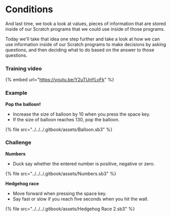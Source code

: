 # Conditions

And last time, we took a look at values, pieces of information that are stored inside of our Scratch programs that we could use inside of those programs.

Today we'll take that idea one step further and take a look at how we can use information inside of our Scratch programs to make decisions by asking questions, and then deciding what to do based on the answer to those questions.

### Training video

{% embed url="https://youtu.be/Y2uTUnYLvFk" %}

### Example

**Pop the balloon!**

* Increase the size of balloon by 10 when you press the space key.
* If the size of balloon reaches 130, pop the balloon.

{% file src="../../../.gitbook/assets/Balloon.sb3" %}

### Challenge

**Numbers**

* Duck say whether the entered number is positive, negative or zero.

{% file src="../../../.gitbook/assets/Numbers.sb3" %}

**Hedgehog race**

* Move forward when pressing the space key.
* Say fast or slow if you reach five seconds when you hit the wall.

{% file src="../../../.gitbook/assets/Hedgehog Race 2.sb3" %}
